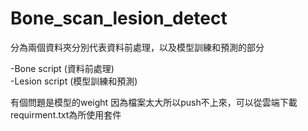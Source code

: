 # Bone_scan_lesion_detect

分為兩個資料夾分別代表資料前處理，以及模型訓練和預測的部分  
  
-Bone script (資料前處理)  
-Lesion script (模型訓練和預測)  
  
有個問題是模型的weight 因為檔案太大所以push不上來，可以從雲端下載  
requirment.txt為所使用套件  
